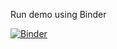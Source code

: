 Run demo using Binder

[![Binder](https://mybinder.org/badge_logo.svg)](https://mybinder.org/v2/gh/EOSC-Data-Commons/dispatcher-demo/HEAD?urlpath=%2Fdoc%2Ftree%2Fmain.ipynb)
